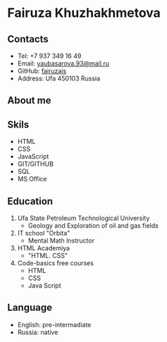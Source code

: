 # Fairuza Khuzhakhmetova
## Contacts
* Tel: +7 937 349 16 49
* Email: yaubasarova.93@mail.ru
* GitHub: [fairuzajs](https://github.com/Fairuzajs)
* Address: Ufa 450103 Russia
## About me
## Skils
* HTML
* CSS
* JavaScript
* GIT/GITHUB
* SQL
* MS Office
## Education
1. Ufa State Petroleum Technological University
    + Geology and Exploration of oil and gas fields
2. IT school "Orbita"
    + Mental Math Instructor
3. HTML Academiya
    + "HTML. CSS"
4. Code-basics free courses
    + HTML
    + CSS
    + Java Script

## Language
* English: pre-intermadiate
* Russia: native

